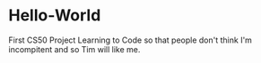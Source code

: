 # Hello-World
First CS50 Project
Learning to Code so that people don't think I'm incompitent and so Tim will like me. 
